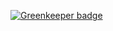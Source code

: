 

[![Greenkeeper badge](https://badges.greenkeeper.io/xhubio/table-processor.svg)](https://greenkeeper.io/)